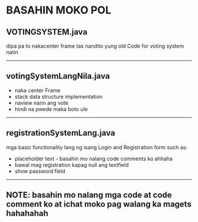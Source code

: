 # BASAHIN MOKO POL

## VOTINGSYSTEM.java

dipa pa to nakacenter frame tas nandito yung old Code for voting system natin

*** 
## votingSystemLangNila.java

* naka center Frame
* stack data structure implementation
* naview narin ang vote
* hindi na pwede maka boto ule

*** 
## registrationSystemLang.java

mga basic functionality lang ng isang Login and Registration form such as:

* placeholder text - basahin mo nalang code comments ko ahhaha
* bawal mag registration kapag null ang textfield
* show password field 

*** 
## NOTE: basahin mo nalang mga code at code comment ko at ichat moko pag walang ka magets hahahahah














